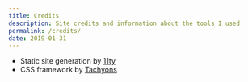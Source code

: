 ```yaml
---
title: Credits
description: Site credits and information about the tools I used
permalink: /credits/
date: 2019-01-31
---
```

* Static site generation by [11ty](https://www.11ty.io/)
* CSS framework by [Tachyons](http://tachyons.io/)
